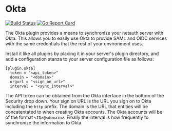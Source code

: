 # Okta

[![Build Status](https://travis-ci.org/netauth/plugin-okta.svg?branch=master)](https://travis-ci.org/netauth/plugin-okta)
[![Go Report Card](https://goreportcard.com/badge/github.com/netauth/plugin-okta)](https://goreportcard.com/report/github.com/netauth/plugin-okta)

The Okta plugin provides a means to synchronize your netauth server
with Okta.  This allows you to easily use Okta to provide SAML and
OIDC services with the same credentials that the rest of your
environment uses.

Install it like all plugins by placing it in your server's plugin
directory, and add a configuration stanza to your server configuration
file as follows:

```
[plugin.okta]
  token = "<api_token>"
  domain = "<domain>"
  orgurl = "<sign_on_url>"
  interval = "<sync_interval>"
```

The API token can be obtained from the Okta interface in the bottom of
the Security drop down.  Your sign on URL is the URL you sign on to
Okta including the `http` prefix.  The domain is the URL that entities
will be concatentated to when creating Okta accounts.  The Okta
accounts will be of the format `<ID>@<domain>`.  Finally the interval
is how frequently to synchronize the information to Okta.

